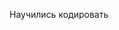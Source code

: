 Научились кодировать

<!---
SmuziCodeC/SmuziCodeC is a ✨ special ✨ repository because its `README.md` (this file) appears on your GitHub profile.
You can click the Preview link to take a look at your changes.
и йа смузэг запомните
--->
